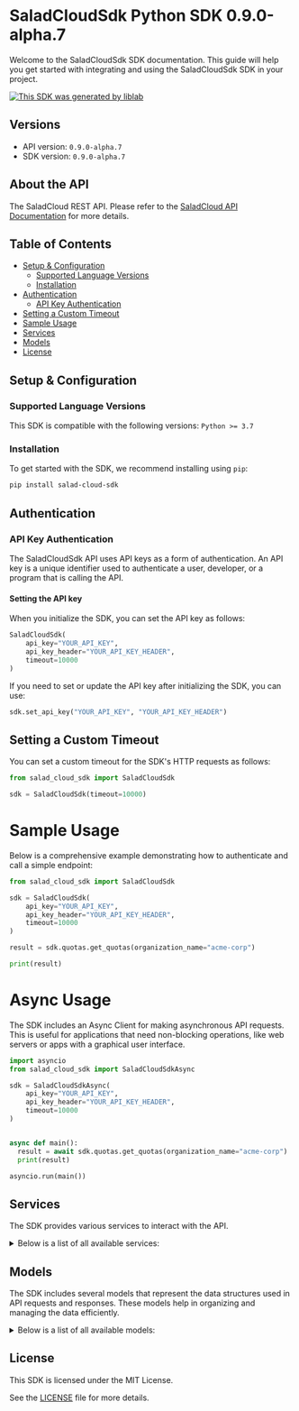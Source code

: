 # SaladCloudSdk Python SDK 0.9.0-alpha.7<a id="saladcloudsdk-python-sdk-090-alpha7"></a>

Welcome to the SaladCloudSdk SDK documentation. This guide will help you get started with integrating and using the SaladCloudSdk SDK in your project.

[![This SDK was generated by liblab](https://public-liblab-readme-assets.s3.us-east-1.amazonaws.com/built-by-liblab-icon.svg)](https://liblab.com/?utm_source=readme)

## Versions<a id="versions"></a>

- API version: `0.9.0-alpha.7`
- SDK version: `0.9.0-alpha.7`

## About the API<a id="about-the-api"></a>

The SaladCloud REST API. Please refer to the [SaladCloud API Documentation](https://docs.salad.com/api-reference) for more details.

## Table of Contents<a id="table-of-contents"></a>

- [Setup & Configuration](#setup--configuration)
  - [Supported Language Versions](#supported-language-versions)
  - [Installation](#installation)
- [Authentication](#authentication)
  - [API Key Authentication](#api-key-authentication)
- [Setting a Custom Timeout](#setting-a-custom-timeout)
- [Sample Usage](#sample-usage)
- [Services](#services)
- [Models](#models)
- [License](#license)

## Setup & Configuration<a id="setup--configuration"></a>

### Supported Language Versions<a id="supported-language-versions"></a>

This SDK is compatible with the following versions: `Python >= 3.7`

### Installation<a id="installation"></a>

To get started with the SDK, we recommend installing using `pip`:

```bash
pip install salad-cloud-sdk
```

## Authentication<a id="authentication"></a>

### API Key Authentication<a id="api-key-authentication"></a>

The SaladCloudSdk API uses API keys as a form of authentication. An API key is a unique identifier used to authenticate a user, developer, or a program that is calling the API.

#### Setting the API key<a id="setting-the-api-key"></a>

When you initialize the SDK, you can set the API key as follows:

```py
SaladCloudSdk(
    api_key="YOUR_API_KEY",
    api_key_header="YOUR_API_KEY_HEADER",
    timeout=10000
)
```

If you need to set or update the API key after initializing the SDK, you can use:

```py
sdk.set_api_key("YOUR_API_KEY", "YOUR_API_KEY_HEADER")
```

## Setting a Custom Timeout<a id="setting-a-custom-timeout"></a>

You can set a custom timeout for the SDK's HTTP requests as follows:

```py
from salad_cloud_sdk import SaladCloudSdk

sdk = SaladCloudSdk(timeout=10000)
```

# Sample Usage<a id="sample-usage"></a>

Below is a comprehensive example demonstrating how to authenticate and call a simple endpoint:

```py
from salad_cloud_sdk import SaladCloudSdk

sdk = SaladCloudSdk(
    api_key="YOUR_API_KEY",
    api_key_header="YOUR_API_KEY_HEADER",
    timeout=10000
)

result = sdk.quotas.get_quotas(organization_name="acme-corp")

print(result)

```

# Async Usage<a id="async-usage"></a>

The SDK includes an Async Client for making asynchronous API requests. This is useful for applications that need non-blocking operations, like web servers or apps with a graphical user interface.

```py
import asyncio
from salad_cloud_sdk import SaladCloudSdkAsync

sdk = SaladCloudSdkAsync(
    api_key="YOUR_API_KEY",
    api_key_header="YOUR_API_KEY_HEADER",
    timeout=10000
)


async def main():
  result = await sdk.quotas.get_quotas(organization_name="acme-corp")
  print(result)

asyncio.run(main())
```

## Services<a id="services"></a>

The SDK provides various services to interact with the API.

<details> 
<summary>Below is a list of all available services:</summary>

| Name                |
| :------------------ |
| container_groups    |
| workload_errors     |
| system_logs         |
| queues              |
| quotas              |
| inference_endpoints |
| organization_data   |
| webhook_secret_key  |

</details>

## Models<a id="models"></a>

The SDK includes several models that represent the data structures used in API requests and responses. These models help in organizing and managing the data efficiently.

<details> 
<summary>Below is a list of all available models:</summary>

| Name                              | Description                                                              |
| :-------------------------------- | :----------------------------------------------------------------------- |
| ContainerGroupList                | Represents a list of container groups                                    |
| CreateContainerGroup              | Represents a request to create a container group                         |
| ContainerGroup                    | Represents a container group                                             |
| UpdateContainerGroup              | Represents a request to update a container group                         |
| ContainerGroupInstances           | Represents a list of container group instances                           |
| ContainerGroupInstance            | Represents the details of a single container group instance              |
| WorkloadErrorList                 | Represents a list of workload errors                                     |
| SystemLogList                     | Represents a list of system logs                                         |
| QueueList                         | Represents a list of queues                                              |
| CreateQueue                       | Represents a request to create a new queue.                              |
| Queue                             | Represents a queue.                                                      |
| UpdateQueue                       | Represents a request to update an existing queue.                        |
| QueueJobList                      | Represents a list of queue jobs                                          |
| CreateQueueJob                    | Represents a request to create a queue job                               |
| QueueJob                          | Represents a queue job                                                   |
| Quotas                            | Represents the organization quotas                                       |
| InferenceEndpointList             | Represents a page from the collection of inference endpoints.            |
| InferenceEndpoint                 | Represents an inference endpoint                                         |
| InferenceEndpointJobList          | Represents a list of inference endpoint jobs                             |
| CreateInferenceEndpointJob        | Represents a request to create a inference endpoint job                  |
| InferenceEndpointJob              | Represents a inference endpoint job                                      |
| GpuClassesList                    | Represents a list of GPU classes                                         |
| WebhookSecretKey                  | Represents a webhook secret key                                          |
| Container                         | Represents a container                                                   |
| ContainerRestartPolicy            |                                                                          |
| ContainerGroupState               | Represents a container group state                                       |
| CountryCode                       |                                                                          |
| ContainerGroupNetworking          | Represents container group networking parameters                         |
| ContainerGroupLivenessProbe       | Represents the container group liveness probe                            |
| ContainerGroupReadinessProbe      | Represents the container group readiness probe                           |
| ContainerGroupStartupProbe        | Represents the container group startup probe                             |
| ContainerGroupQueueConnection     | Represents container group queue connection                              |
| QueueAutoscaler                   | Represents the autoscaling rules for a queue                             |
| ContainerResourceRequirements     | Represents a container resource requirements                             |
| ContainerGroupPriority            |                                                                          |
| ContainerGroupStatus              |                                                                          |
| ContainerGroupInstanceStatusCount | Represents a container group instance status count                       |
| ContainerNetworkingProtocol       |                                                                          |
| ContainerGroupProbeTcp            |                                                                          |
| ContainerGroupProbeHttp           |                                                                          |
| ContainerGroupProbeGrpc           |                                                                          |
| ContainerGroupProbeExec           |                                                                          |
| ContainerProbeHttpScheme          |                                                                          |
| ContainerGroupProbeHttpHeaders2   |                                                                          |
| CreateContainer                   | Represents a container                                                   |
| CreateContainerGroupNetworking    | Represents container group networking parameters                         |
| UpdateContainer                   | Represents an update container object                                    |
| UpdateContainerGroupNetworking    | Represents update container group networking parameters                  |
| WorkloadError                     | Represents a workload error                                              |
| SystemLog                         | Represents a system log                                                  |
| QueueJobEvent                     | Represents an event for queue job                                        |
| ContainerGroupsQuotas             |                                                                          |
| Status                            | The current status.                                                      |
| InferenceEndpointJobEvent         | Represents an event for inference endpoint job                           |
| InferenceEndpointJobEventAction   |                                                                          |
| GpuClass                          | Represents a GPU Class                                                   |
| GpuClassPrice                     | Represents the price of a GPU class for a given container group priority |

</details>

## License<a id="license"></a>

This SDK is licensed under the MIT License.

See the [LICENSE](LICENSE) file for more details.
